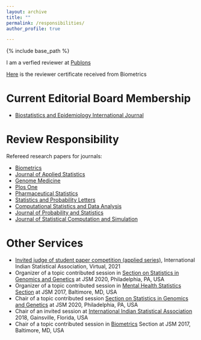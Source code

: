 ```yaml
---
layout: archive
title: ""
permalink: /responsibilities/
author_profile: true

---
```


{% include base_path %}

I am a verfied reviewer at [Publons](https://publons.com/researcher/1211118/shrabanti-chowdhury/)

[Here](https://github.com/Shrabanti87/shrabanti87.github.io/blob/master/_pages/BIOM%20Reviewer%20Certificate.pdf) is the reviewer certificate received from Biometrics

Current Editorial Board Membership
======
* [Biostatistics and Epidemiology International Journal](http://ologyjournals.com/beij/editorialBoardMembers)
	
Review Responsibility
======
Refereed research papers for journals:
  * [Biometrics](https://onlinelibrary.wiley.com/journal/15410420) 
  * [Journal of Applied Statistics](https://www.tandfonline.com/loi/cjas20)
  * [Genome Medicine](https://genomemedicine.biomedcentral.com/)
  * [Plos One](https://journals.plos.org/plosone/)
  * [Pharmaceutical Statistics](https://onlinelibrary.wiley.com/journal/15391612)
  * [Statistics and Probability Letters](https://www.journals.elsevier.com/statistics-and-probability-letters)
  * [Computational Statistics and Data Analysis](https://www.journals.elsevier.com/computational-statistics-and-data-analysis)
  * [Journal of Probability and Statistics](https://www.hindawi.com/journals/jps/)
  * [Journal of Statistical Computation and Simulation](https://www.tandfonline.com/toc/gscs20/current)
  


Other Services
======
* [Invited judge of student paper competition (applied series)](https://www.intindstat.org/public/uploads/newsletters/IISA_Spring_2021_Newsletter.pdf), International Indian Statistical Association, Virtual, 2021
* Organizer of a topic contributed session in [Section on Statistics in Genomics and Genetics](https://ww2.amstat.org/meetings/jsm/2020/onlineprogram/ActivityDetails.cfm?SessionID=219628) at JSM 2020, Philadelphia, PA, USA
* Organizer of a topic contributed session in [Mental Health Statistics Section](https://ww2.amstat.org/meetings/jsm/2017/onlineprogram/ActivityDetails.cfm?SessionID=214208) at JSM 2017, Baltimore, MD, USA
* Chair of a topic contributed session [Section on Statistics in Genomics and Genetics](https://ww2.amstat.org/meetings/jsm/2020/onlineprogram/ActivityDetails.cfm?SessionID=219622) at JSM 2020, Philadelphia, PA, USA
* Chair of an invited session at [International Indian Statistical Association](http://iisa2018.biostat.ufl.edu/) 2018, Gainsville, Florida, USA
* Chair of a topic contributed session in [Biometrics](https://ww2.amstat.org/meetings/jsm/2017/onlineprogram/ActivityDetails.cfm?SessionID=214139) Section at JSM 2017, Baltimore, MD, USA


